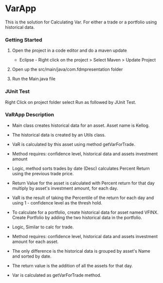 # VarApp
This is the solution for Calculating Var. For either a trade or a portfolio using historical data.


### Getting Started

1. Open the project in a code editor and do a maven update
    * Eclipse - Right click on the project > Select Maven > Update Project

2. Open up the src/main/java/com.fdmpresentation folder

3. Run the Main.java file


### JUnit Test
  Right Click on project folder select Run as followed by JUnit Test.

### VaRApp Description
 + Main class creates historical data for an asset. Asset name is Kellog.
 + The historical data is created by an Utils class.
 + VaR is calculated by this asset using method getVarForTrade.
 + Method requires: confidence level, historical data and assets investment amount

 + Logic, method sorts trades by date (Desc) calculates Percent Return using the previous trade price.
 + Return Value for the asset is calculated with Percent return for that day multiply by asset's investment amount, for each day.
 + VaR is the result of taking the Percentile of the return for each day and using 1 - confidence level as the thresh hold.


 + To calculate for a portfolio, create historical data for asset named VFINX.
  Create Portfolio by adding the two historical data in the portfolio.

 + Logic, Similar to calc for trade.
 + Method requires: confidence level, historical data and assets investment amount for each asset.
 + The only difference is the historical data is  grouped by asset's Name and sorted by date.
 + The return value is the addition of all the  assets for that day.
 + Var is calculated as getVarForTrade method.

